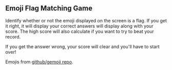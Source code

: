 ## Emoji Flag Matching Game

Identify whether or not the emoji displayed on the screen is a flag. If you get it right, it will display your correct answers will display along with your score. The high score will also calculate if you want to try to beat your record.

If you get the answer wrong, your score will clear and you'll have to start over!

Emojis from [github/gemoji repo](https://github.com/github/gemoji).
